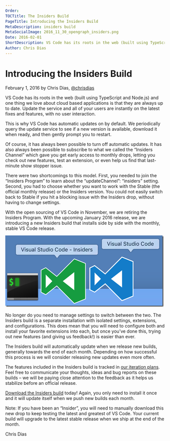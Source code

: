```yaml
---
Order:
TOCTitle: The Insiders Build
PageTitle: Introducing the Insiders Build
MetaDescription: insiders build
MetaSocialImage: 2016_11_30_opengraph_insiders.png
Date: 2016-02-01
ShortDescription: VS Code has its roots in the web (built using TypeScript and Node.js) and one thing we love about cloud based applications is that they are always up to date. Update the service and all of your users are instantly on the latest fixes and features, with no user interaction.
Author: Chris Dias
---
```


# Introducing the Insiders Build

February 1, 2016 by Chris Dias, [@chrisdias](https://twitter.com/chrisdias)

VS Code has its roots in the web (built using TypeScript and Node.js) and one thing we love about cloud based applications is that they are always up to date. Update the service and all of your users are instantly on the latest fixes and features, with no user interaction.

This is why VS Code has automatic updates on by default. We periodically query the update service to see if a new version is available, download it when ready, and then gently prompt you to restart.

Of course, it has always been possible to turn off automatic updates. It has also always been possible to subscribe to what we called the “Insiders Channel” which gave you get early access to monthly drops, letting you check out new features, test an extension, or even help us find that last-minute show stopper issue.

There were two shortcomings to this model. First, you needed to join the “Insiders Program” to learn about the “updateChannel”: “insiders” setting. Second, you had to choose whether you want to work with the Stable (the official monthly release) or the Insiders version. You could not easily switch back to Stable if you hit a blocking issue with the Insiders drop, without having to change settings.

With the open sourcing of VS Code in November, we are retiring the Insiders Program. With the upcoming January 2016 release, we are introducing a new Insiders build that installs side by side with the monthly, stable VS Code release.

![Insiders and Stable, side by side, don't worry, the green icon is temporary](insiders_build_icon.png)

No longer do you need to manage settings to switch between the two. The Insiders build is a separate installation with isolated settings, extensions, and configurations. This does mean that you will need to configure both and install your favorite extensions into each, but once you’ve done this, trying out new features (and giving us feedback!) is easier than ever.

The Insiders build will automatically update when we release new builds, generally towards the end of each month. Depending on how successful this process is we will consider releasing new updates even more often.

The features included in the Insiders build is tracked in [our iteration plans](https://github.com/Microsoft/vscode/issues?utf8=%E2%9C%93&q=label%3Aiteration-plan+). Feel free to communicate your thoughts, ideas and bug reports on these builds – we will be paying close attention to the feedback as it helps us stabilize before an official release.

[Download the Insiders build](/insiders) today! Again, you only need to install it once and it will update itself when we push new builds each month.

Note: If you have been an “Insider”, you will need to manually download this new drop to keep testing the latest and greatest of VS Code. Your current build will upgrade to the latest stable release when we ship at the end of the month.

Chris Dias